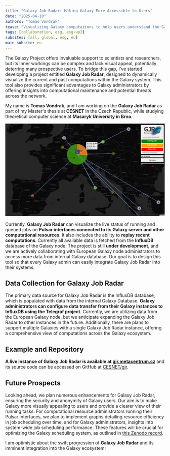 ```yaml
---
title: "Galaxy Job Radar: Making Galaxy More Accessible to Users" 
date: "2025-04-10" 
authors: "Tomas Vondrak" 
tease: "Visualizing Galaxy computations to help users understand the Galaxy ecosystem and provide administrators with tools to analyze computational progress."
tags: [collaboration, esg, esg-wp3]
subsites: [all, global, esg, eu]
main_subsite: eu
---
```

The Galaxy Project offers invaluable support to scientists and researchers, but its inner workings can be complex and lack visual appeal, potentially deterring many prospective users. To bridge this gap, I've started developing a project entitled __Galaxy Job Radar__, designed to dynamically visualize the current and past computations within the Galaxy system. This tool also provides significant advantages to Galaxy administrators by offering insights into computational maintenance and potential threats across the network.

My name is __Tomas Vondrak__, and I am working on the __Galaxy Job Radar__ as part of my Master's thesis at __CESNET__ in the Czech Republic, while studying theoretical computer science at __Masaryk University in Brno__.

<p align="center">
<img src="./gjr_web.png" alt="Galaxy Job Radar visualization in web browser for European Galaxy node. It is possible to see queued and running jobs across computational nodes connected to European Galaxy server usegalaxy.eu." width="800"/>
</p>

Currently, __Galaxy Job Radar__ can visualize the live status of running and queued jobs on __Pulsar interfaces connected to its Galaxy server and other computational resources__. It also includes the ability to __replay recent computations__. Currently all available data is fetched from the __InfluxDB__ database of the Galaxy node. The project is still __under development__, and we are actively collaborating with European Galaxy node administrators to access more data from internal Galaxy database. Our goal is to design this tool so that every Galaxy admin can easily integrate Galaxy Job Radar into their systems.

## Data Collection for Galaxy Job Radar
The primary data source for Galaxy Job Radar is the InfluxDB database, which is populated with data from the internal Galaxy Database. __Galaxy administrators can configure data transfer from their Galaxy instances to InfluxDB using the Telegraf project__. Currently, we are utilizing data from the European Galaxy node, but we anticipate expanding the Galaxy Job Radar to other instances in the future. Additionally, there are plans to support multiple Galaxies with a single Galaxy Job Radar instance, offering a comprehensive view of computations across the Galaxy ecosystem.

## Example and Repository
__A live instance of Galaxy Job Radar is available at [gjr.metacentrum.cz](https://gjr.metacentrum.cz)__ and its source code can be accessed on GitHub at [CESNET/gjr](https://github.com/CESNET/gjr).

## Future Prospects
Looking ahead, we plan numerous enhancements for Galaxy Job Radar, ensuring the security and anonymity of Galaxy users. Our aim is to make Galaxy more visually appealing to users and provide a clearer view of their running tasks.
For computational resource administrators running their Pulsar interfaces, we plan to implement graphs detailing resource efficiency in job scheduling over time, and for Galaxy administrators, insights into system-wide job scheduling performance. These features will be crucial for optimizing the Galaxy scheduling system, as outlined in [this Zenodo record](https://zenodo.org/record/14936846).

I am optimistic about the swift progression of __Galaxy Job Radar__ and its imminent integration into the Galaxy ecosystem!
